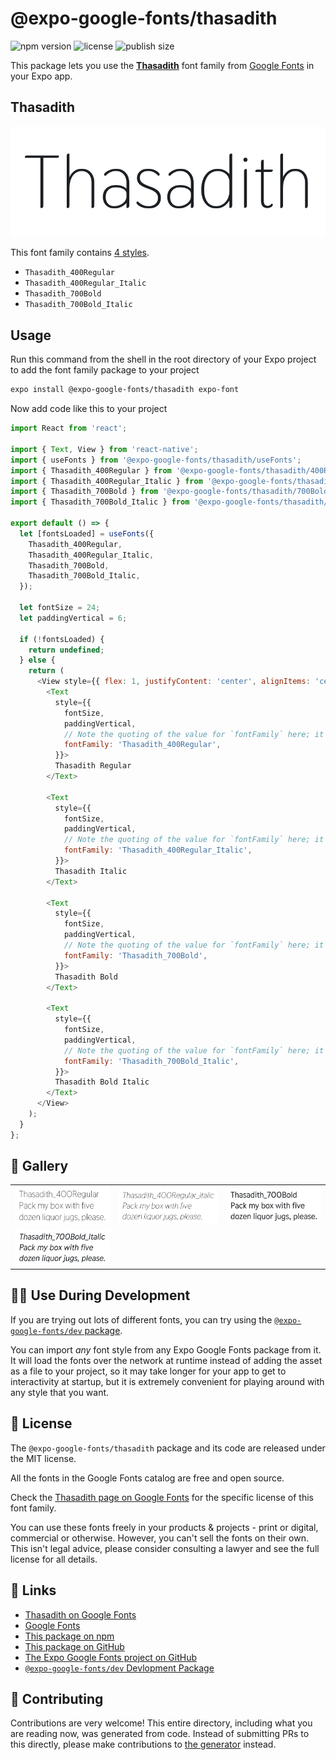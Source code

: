 # @expo-google-fonts/thasadith

![npm version](https://flat.badgen.net/npm/v/@expo-google-fonts/thasadith)
![license](https://flat.badgen.net/github/license/expo/google-fonts)
![publish size](https://flat.badgen.net/packagephobia/install/@expo-google-fonts/thasadith)

This package lets you use the [**Thasadith**](https://fonts.google.com/specimen/Thasadith) font family from [Google Fonts](https://fonts.google.com/) in your Expo app.

## Thasadith

![Thasadith](./font-family.png)

This font family contains [4 styles](#-gallery).

- `Thasadith_400Regular`
- `Thasadith_400Regular_Italic`
- `Thasadith_700Bold`
- `Thasadith_700Bold_Italic`

## Usage

Run this command from the shell in the root directory of your Expo project to add the font family package to your project
```sh
expo install @expo-google-fonts/thasadith expo-font
```

Now add code like this to your project
```js
import React from 'react';

import { Text, View } from 'react-native';
import { useFonts } from '@expo-google-fonts/thasadith/useFonts';
import { Thasadith_400Regular } from '@expo-google-fonts/thasadith/400Regular';
import { Thasadith_400Regular_Italic } from '@expo-google-fonts/thasadith/400Regular_Italic';
import { Thasadith_700Bold } from '@expo-google-fonts/thasadith/700Bold';
import { Thasadith_700Bold_Italic } from '@expo-google-fonts/thasadith/700Bold_Italic';

export default () => {
  let [fontsLoaded] = useFonts({
    Thasadith_400Regular,
    Thasadith_400Regular_Italic,
    Thasadith_700Bold,
    Thasadith_700Bold_Italic,
  });

  let fontSize = 24;
  let paddingVertical = 6;

  if (!fontsLoaded) {
    return undefined;
  } else {
    return (
      <View style={{ flex: 1, justifyContent: 'center', alignItems: 'center' }}>
        <Text
          style={{
            fontSize,
            paddingVertical,
            // Note the quoting of the value for `fontFamily` here; it expects a string!
            fontFamily: 'Thasadith_400Regular',
          }}>
          Thasadith Regular
        </Text>

        <Text
          style={{
            fontSize,
            paddingVertical,
            // Note the quoting of the value for `fontFamily` here; it expects a string!
            fontFamily: 'Thasadith_400Regular_Italic',
          }}>
          Thasadith Italic
        </Text>

        <Text
          style={{
            fontSize,
            paddingVertical,
            // Note the quoting of the value for `fontFamily` here; it expects a string!
            fontFamily: 'Thasadith_700Bold',
          }}>
          Thasadith Bold
        </Text>

        <Text
          style={{
            fontSize,
            paddingVertical,
            // Note the quoting of the value for `fontFamily` here; it expects a string!
            fontFamily: 'Thasadith_700Bold_Italic',
          }}>
          Thasadith Bold Italic
        </Text>
      </View>
    );
  }
};

```

## 🔡 Gallery


||||
|-|-|-|
|![Thasadith_400Regular](./Thasadith_400Regular.ttf.png)|![Thasadith_400Regular_Italic](./Thasadith_400Regular_Italic.ttf.png)|![Thasadith_700Bold](./Thasadith_700Bold.ttf.png)||
|![Thasadith_700Bold_Italic](./Thasadith_700Bold_Italic.ttf.png)||||


## 👩‍💻 Use During Development

If you are trying out lots of different fonts, you can try using the [`@expo-google-fonts/dev` package](https://github.com/expo/google-fonts/tree/master/font-packages/dev#readme).

You can import *any* font style from any Expo Google Fonts package from it. It will load the fonts
over the network at runtime instead of adding the asset as a file to your project, so it may take longer
for your app to get to interactivity at startup, but it is extremely convenient
for playing around with any style that you want.

## 📖 License

The `@expo-google-fonts/thasadith` package and its code are released under the MIT license.

All the fonts in the Google Fonts catalog are free and open source.

Check the [Thasadith page on Google Fonts](https://fonts.google.com/specimen/Thasadith) for the specific license of this font family.

You can use these fonts freely in your products & projects - print or digital, commercial or otherwise. However, you can't sell the fonts on their own. This isn't legal advice, please consider consulting a lawyer and see the full license for all details.

## 🔗 Links

- [Thasadith on Google Fonts](https://fonts.google.com/specimen/Thasadith)
- [Google Fonts](https://fonts.google.com/)
- [This package on npm](https://www.npmjs.com/package/@expo-google-fonts/thasadith)
- [This package on GitHub](https://github.com/expo/google-fonts/tree/master/font-packages/thasadith)
- [The Expo Google Fonts project on GitHub](https://github.com/expo/google-fonts)
- [`@expo-google-fonts/dev` Devlopment Package](https://github.com/expo/google-fonts/tree/master/font-packages/dev)

## 🤝 Contributing

Contributions are very welcome! This entire directory, including what you are reading now, was generated from code. Instead of submitting PRs to this directly, please make contributions to [the generator](https://github.com/expo/google-fonts/tree/master/packages/generator) instead.
